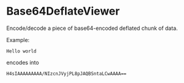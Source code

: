 Base64DeflateViewer
===================

Encode/decode a piece of base64-encoded deflated chunk of data.

Example:

    Hello world

encodes into

    H4sIAAAAAAAAA/NIzcnJVyjPL8pJAQBSntaLCwAAAA==
